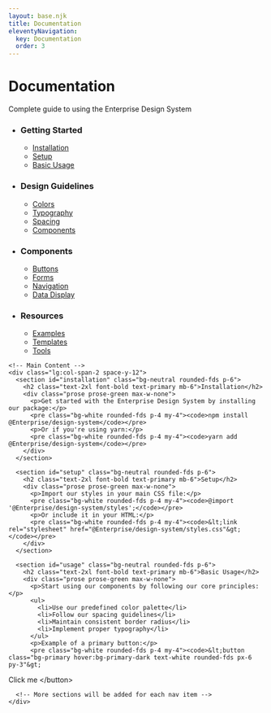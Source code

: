 ```yaml
---
layout: base.njk
title: Documentation
eleventyNavigation:
  key: Documentation
  order: 3
---
```


<div class="max-w-7xl mx-auto px-4 sm:px-6 lg:px-8 py-8">
  <div class="mb-12">
    <h1 class="text-4xl font-bold text-primary mb-4">Documentation</h1>
    <p class="text-xl text-neutral-dark mb-8">Complete guide to using the Enterprise Design System</p>
  </div>

  <div class="grid grid-cols-1 lg:grid-cols-3 gap-8">
    <!-- Left Sidebar Navigation -->
    <div class="lg:col-span-1">
      <nav class="sticky top-8 bg-neutral rounded-fds p-6">
        <ul class="space-y-6">
          <li>
            <h3 class="font-medium text-neutral-dark mb-3">Getting Started</h3>
            <ul class="space-y-2 ml-4">
              <li><a href="#installation" class="text-primary hover:underline">Installation</a></li>
              <li><a href="#setup" class="text-primary hover:underline">Setup</a></li>
              <li><a href="#usage" class="text-primary hover:underline">Basic Usage</a></li>
            </ul>
          </li>
          <li>
            <h3 class="font-medium text-neutral-dark mb-3">Design Guidelines</h3>
            <ul class="space-y-2 ml-4">
              <li><a href="#colors" class="text-primary hover:underline">Colors</a></li>
              <li><a href="#typography" class="text-primary hover:underline">Typography</a></li>
              <li><a href="#spacing" class="text-primary hover:underline">Spacing</a></li>
              <li><a href="#components" class="text-primary hover:underline">Components</a></li>
            </ul>
          </li>
          <li>
            <h3 class="font-medium text-neutral-dark mb-3">Components</h3>
            <ul class="space-y-2 ml-4">
              <li><a href="#buttons" class="text-primary hover:underline">Buttons</a></li>
              <li><a href="#forms" class="text-primary hover:underline">Forms</a></li>
              <li><a href="#navigation" class="text-primary hover:underline">Navigation</a></li>
              <li><a href="#data-display" class="text-primary hover:underline">Data Display</a></li>
            </ul>
          </li>
          <li>
            <h3 class="font-medium text-neutral-dark mb-3">Resources</h3>
            <ul class="space-y-2 ml-4">
              <li><a href="#examples" class="text-primary hover:underline">Examples</a></li>
              <li><a href="#templates" class="text-primary hover:underline">Templates</a></li>
              <li><a href="#tools" class="text-primary hover:underline">Tools</a></li>
            </ul>
          </li>
        </ul>
      </nav>
    </div>

    <!-- Main Content -->
    <div class="lg:col-span-2 space-y-12">
      <section id="installation" class="bg-neutral rounded-fds p-6">
        <h2 class="text-2xl font-bold text-primary mb-6">Installation</h2>
        <div class="prose prose-green max-w-none">
          <p>Get started with the Enterprise Design System by installing our package:</p>
          <pre class="bg-white rounded-fds p-4 my-4"><code>npm install @Enterprise/design-system</code></pre>
          <p>Or if you're using yarn:</p>
          <pre class="bg-white rounded-fds p-4 my-4"><code>yarn add @Enterprise/design-system</code></pre>
        </div>
      </section>

      <section id="setup" class="bg-neutral rounded-fds p-6">
        <h2 class="text-2xl font-bold text-primary mb-6">Setup</h2>
        <div class="prose prose-green max-w-none">
          <p>Import our styles in your main CSS file:</p>
          <pre class="bg-white rounded-fds p-4 my-4"><code>@import '@Enterprise/design-system/styles';</code></pre>
          <p>Or include it in your HTML:</p>
          <pre class="bg-white rounded-fds p-4 my-4"><code>&lt;link rel="stylesheet" href="@Enterprise/design-system/styles.css"&gt;</code></pre>
        </div>
      </section>

      <section id="usage" class="bg-neutral rounded-fds p-6">
        <h2 class="text-2xl font-bold text-primary mb-6">Basic Usage</h2>
        <div class="prose prose-green max-w-none">
          <p>Start using our components by following our core principles:</p>
          <ul>
            <li>Use our predefined color palette</li>
            <li>Follow our spacing guidelines</li>
            <li>Maintain consistent border radius</li>
            <li>Implement proper typography</li>
          </ul>
          <p>Example of a primary button:</p>
          <pre class="bg-white rounded-fds p-4 my-4"><code>&lt;button class="bg-primary hover:bg-primary-dark text-white rounded-fds px-6 py-3"&gt;
  Click me
&lt;/button&gt;</code></pre>
        </div>
      </section>

      <!-- More sections will be added for each nav item -->
    </div>
  </div>
</div>
